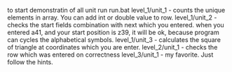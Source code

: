 to start demonstratin of all unit run run.bat
level_1/unit_1 - counts the unique elements in array. You can add int or double value to row.
level_1/unit_2 - checks the start fields combination with next which you entered. when you entered a41, and your start position is z39, it will be ok, because program can cycles the alphabetical symbols.
level_1/unit_3 - calculates the square of triangle at coordinates which you are enter.
level_2/unit_1 - checks the row which was entered on correctness
level_3/unit_1 - my favorite. Just follow the hints.